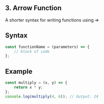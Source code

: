 ## 3. Arrow Function
A shorter syntax for writing functions using =>
## Syntax
```js
const functionName = (parameters) => {
    // block of code
};
```
## Example
```js
const multiply = (x, y) => {
    return x * y;
};
console.log(multiply(4, 6)); // Output: 24
```
